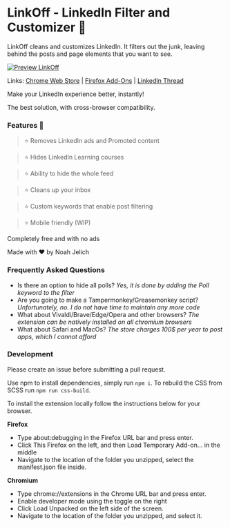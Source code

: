 # LinkOff - LinkedIn Filter and Customizer 🧹

LinkOff cleans and customizes LinkedIn. It filters out the junk, leaving behind the posts and page elements that you want to see.

[![Preview LinkOff](https://j.gifs.com/4QE44n.gif)](https://www.youtube.com/watch?v=rGQneD68f1w)

Links: [Chrome Web Store](https://chrome.google.com/webstore/detail/linkoff-clean-your-feed/maanaljajdhhnllllmhmiiboodmoffon) | [Firefox Add-Ons](https://addons.mozilla.org/en-US/firefox/addon/linkoff-clean-your-feed/) | [LinkedIn Thread](https://www.linkedin.com/posts/njelich_from-the-idea-to-submission-in-only-12-hours-activity-6785679700992778240-lhRB)

Make your LinkedIn experience better, instantly!

The best solution, with cross-browser compatibility.

### Features 🚀

>⭐️ Removes LinkedIn ads and Promoted content

>⭐️ Hides LinkedIn Learning courses

>⭐️ Ability to hide the whole feed

>⭐️ Cleans up your inbox

>⭐️ Custom keywords that enable post filtering

>⭐️ Mobile friendly (WIP)

Completely free and with no ads

Made with ❤️ by Noah Jelich

### Frequently Asked Questions

 * Is there an option to hide all polls? *Yes, it is done by adding the Poll keyword to the filter*
 * Are you going to make a Tampermonkey/Greasemonkey script? *Unfortunately, no. I do not have time to maintain any more code*
 * What about Vivaldi/Brave/Edge/Opera and other browsers? *The extension can be natively installed on all chromium browsers*
 * What about Safari and MacOs? *The store charges 100$ per year to post apps, which I cannot afford*

### Development

Please create an issue before submitting a pull request.

Use npm to install dependencies, simply run `npm i`. To rebuild the CSS from SCSS run `npm run css-build`. 

To install the extension locally follow the instructions below for your browser.

**Firefox**

 * Type about:debugging in the Firefox URL bar and press enter.
 * Click This Firefox on the left, and then Load Temporary Add-on... in the middle
 * Navigate to the location of the folder you unzipped, select the manifest.json file inside.

**Chromium**

 * Type chrome://extensions in the Chrome URL bar and press enter.
 * Enable developer mode using the toggle on the right
 * Click Load Unpacked on the left side of the screen.
 * Navigate to the location of the folder you unzipped, and select it.
